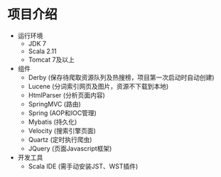# 项目介绍
* 运行环境
    * JDK 7
    * Scala 2.11
    * Tomcat 7及以上
* 组件
    * Derby (保存待爬取资源队列及热搜榜，项目第一次启动时自动创建)
    * Lucene (分词索引网页及图片，资源不下载到本地)
    * HtmlParser (分析页面内容)
    * SpringMVC (路由)
    * Spring (AOP和IOC管理)
    * Mybatis (持久化)
    * Velocity (搜索引擎页面)
    * Quartz (定时执行爬虫)
    * JQuery (页面Javascript框架)
* 开发工具
    * Scala IDE (需手动安装JST、WST插件)
